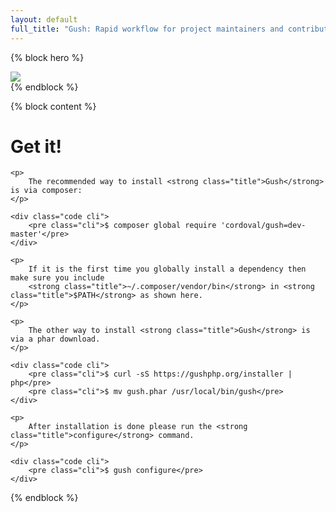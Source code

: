 ```yaml
---
layout: default
full_title: "Gush: Rapid workflow for project maintainers and contributors"
---
```

{% block hero %}
<div class="hero">
    <div class="container">
        <div class="col-sm-2 col-sm-offset-5">
            <img class="img-responsive" src="{{ site.url }}/assets/images/logo.png">
        </div>
    </div>
</div>
{% endblock %}

{% block content %}
<div class="col-sm-8 col-sm-offset-2 col-md-6 col-md-offset-3">
    <h1>Get it!</h1>

    <p>
        The recommended way to install <strong class="title">Gush</strong> is via composer:
    </p>

    <div class="code cli">
        <pre class="cli">$ composer global require 'cordoval/gush=dev-master'</pre>
    </div>

    <p>
        If it is the first time you globally install a dependency then make sure you include
        <strong class="title">~/.composer/vendor/bin</strong> in <strong class="title">$PATH</strong> as shown here.
    </p>

    <p>
        The other way to install <strong class="title">Gush</strong> is via a phar download.
    </p>

    <div class="code cli">
        <pre class="cli">$ curl -sS https://gushphp.org/installer | php</pre>
        <pre class="cli">$ mv gush.phar /usr/local/bin/gush</pre>
    </div>

    <p>
        After installation is done please run the <strong class="title">configure</strong> command.
    </p>

    <div class="code cli">
        <pre class="cli">$ gush configure</pre>
    </div>
</div>
{% endblock %}
